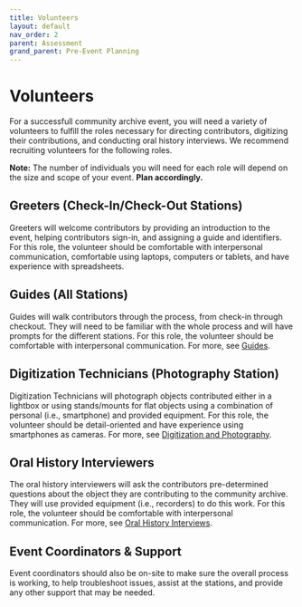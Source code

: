 ```yaml
---
title: Volunteers
layout: default
nav_order: 2
parent: Assessment
grand_parent: Pre-Event Planning
---
```


# Volunteers

For a successfull community archive event, you will need a variety of volunteers to fulfill the roles necessary for directing contributors, digitizing their contributions, and conducting oral history interviews. We recommend recruiting volunteers for the following roles.

**Note:** The number of individuals you will need for each role will depend on the size and scope of your event. **Plan accordingly.**

## Greeters (Check-In/Check-Out Stations) 

Greeters will welcome contributors by providing an introduction to the event, helping contributors sign-in, and assigning a guide and identifiers. For this role, the volunteer should be comfortable with interpersonal communication, comfortable using laptops, computers or tablets, and have experience with spreadsheets. 

## Guides (All Stations)

Guides will walk contributors through the process, from check-in through checkout. They will need to be familiar with the whole process and will have prompts for the different stations. For this role, the volunteer should be comfortable with interpersonal communication.
For more, see [Guides]({{site.url}}{{site.baseurl}}/docs/duringEvent/guides.html).

## Digitization Technicians (Photography Station) 

Digitization Technicians will photograph objects contributed either in a lightbox or using stands/mounts for flat objects using a combination of personal (i.e., smartphone) and provided equipment. For this role, the volunteer should be detail-oriented and have experience using smartphones as cameras.
For more, see [Digitization and Photography]({{site.url}}{{site.baseurl}}/docs/duringEvent/digital.html).

## Oral History Interviewers 

The oral history interviewers will ask the contributors pre-determined questions about the object they are contributing to the community archive. They will use provided equipment (i.e., recorders) to do this work. For this role, the volunteer should be comfortable with interpersonal communication.
For more, see [Oral History Interviews]({{site.url}}{{site.baseurl}}/docs/duringEvent/oralHistory.html).

## Event Coordinators & Support 

Event coordinators should also be on-site to make sure the overall process is working, to help troubleshoot issues, assist at the stations, and provide any other support that may be needed. 